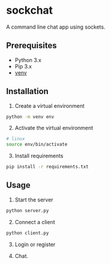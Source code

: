 # sockchat

A command line chat app using sockets.

## Prerequisites

- Python 3.x
- Pip 3.x
- [venv](https://docs.python.org/3/library/venv.html)

## Installation

1. Create a virtual environment

```sh
python -m venv env
```

2. Activate the virtual environment

```sh
# linux
source env/bin/activate
```

3. Install requirements

```sh
pip install -r requirements.txt
```

## Usage

1. Start the server

```sh
python server.py
```

2. Connect a client

```sh
python client.py
```

3. Login or register

4. Chat.
